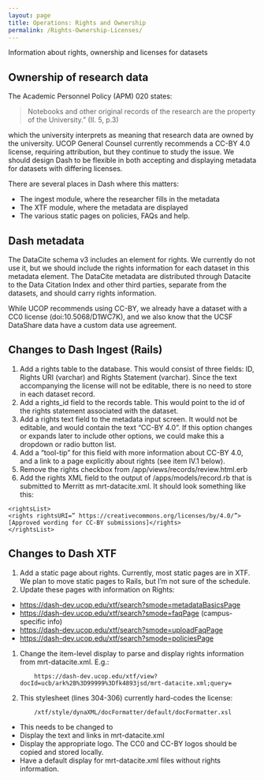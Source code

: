 ```yaml
---
layout: page
title: Operations: Rights and Ownership
permalink: /Rights-Ownership-Licenses/
---
```


Information about rights, ownership and licenses for datasets

## Ownership of research data
The Academic Personnel Policy (APM) 020 states:
>Notebooks and other original records of the research are the property of the University.” (II. 5, p.3)

which the university interprets as meaning that research data are owned by the university. UCOP General Counsel currently recommends a CC-BY 4.0 license, requiring attribution, but they continue to study the issue. We should design Dash to be flexible in both accepting and displaying metadata for datasets with differing licenses.

There are several places in Dash where this matters:

* The ingest module, where the researcher fills in the metadata
* The XTF module, where the metadata are displayed
* The various static pages on policies, FAQs and help.

## Dash metadata
The DataCite schema v3 includes an element for rights. We currently do not use it, but we should include the rights information for each dataset in this metadata element. The DataCite metadata are distributed through Datacite to the Data Citation Index and other third parties, separate from the datasets, and should carry rights information.

While UCOP recommends using CC-BY, we already have a dataset with a CC0 license (doi:10.5068/D1WC7K), and we also know that the UCSF DataShare data have a custom data use agreement.

## Changes to Dash Ingest (Rails)
1. Add a rights table to the database. This would consist of  three fields: ID, Rights URI (varchar) and Rights Statement (varchar). Since the text accompanying the license will not be editable, there is no need to store in each dataset record.
1. Add a rights_id field to the records table. This would point to the id of the rights statement associated with the dataset.
1. Add a rights text field to the metadata input screen. It would not be editable, and would contain the text “CC-BY 4.0”. If this option changes or expands later to include other options, we could make this a dropdown or radio button list.
1. Add a “tool-tip” for this field with more information about CC-BY 4.0, and a link to a page explicitly about rights (see item IV.1 below).
1. Remove the rights checkbox from /app/views/records/review.html.erb
1. Add the rights XML field to the output of /apps/models/record.rb that is submitted to Merritt as mrt-datacite.xml. It should look something like this:

```` 
<rightsList>
<rights rightsURI=” https://creativecommons.org/licenses/by/4.0/”>[Approved wording for CC-BY submissions]</rights>
</rightsList>
````

## Changes to Dash XTF
1. Add a static page about rights. Currently, most static pages are in XTF. We plan to move static pages to Rails, but I’m not sure of the schedule.
1. Update these pages with information on Rights:
  * https://dash-dev.ucop.edu/xtf/search?smode=metadataBasicsPage
  * https://dash-dev.ucop.edu/xtf/search?smode=faqPage (campus-specific info)
  * https://dash-dev.ucop.edu/xtf/search?smode=uploadFaqPage
  * https://dash-dev.ucop.edu/xtf/search?smode=policiesPage
1. Change the item-level display to parse and display rights information from mrt-datacite.xml. E.g.:

    ````
        https://dash-dev.ucop.edu/xtf/view?docId=ucb/ark%2B%3D99999%3Dfk4893jsd/mrt-datacite.xml;query= 
    ````

4. This stylesheet (lines 304-306) currently hard-codes the license: 

    ````
        /xtf/style/dynaXML/docFormatter/default/docFormatter.xsl 
    ````

  * This needs to be changed to
  * Display the text and links in mrt-datacite.xml
  * Display the appropriate logo. The CC0 and CC-BY logos should be copied and stored locally.
  * Have a default display for mrt-datacite.xml files without rights information.